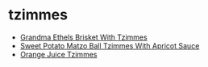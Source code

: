 # tzimmes

 * [Grandma Ethels Brisket With Tzimmes](../../index/g/grandma-ethels-brisket-with-tzimmes-231787.json)
 * [Sweet Potato Matzo Ball Tzimmes With Apricot Sauce](../../index/s/sweet-potato-matzo-ball-tzimmes-with-apricot-sauce-3143.json)
 * [Orange Juice Tzimmes](../../index/o/orange-juice-tzimmes.json)
